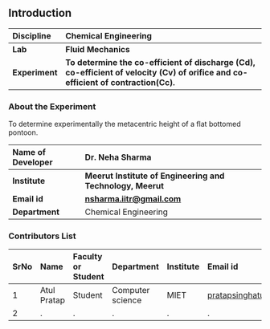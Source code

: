## Introduction


<b>Discipline | <b>Chemical Engineering
:--|:--|
<b> Lab | <b> Fluid Mechanics
<b> Experiment|     <b> To determine the co-efficient of discharge (Cd), co-efficient of velocity (Cv) of orifice and co-efficient of contraction(Cc).

### About the Experiment 

To determine experimentally the metacentric height of a flat bottomed pontoon.

<b>Name of Developer | <b> Dr. Neha Sharma
:--|:--|
<b> Institute | <b>  Meerut Institute of Engineering and Technology, Meerut
<b> Email id|     <b> nsharma.iitr@gmail.com
<b> Department |  Chemical Engineering

### Contributors List

SrNo | Name | Faculty or Student | Department| Institute | Email id
:--|:--|:--|:--|:--|:--|
1 | Atul Pratap | Student | Computer science | MIET | pratapsinghatul111@gmail.com
2 | . | . | . | . | .

